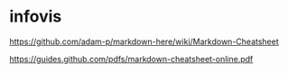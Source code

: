 # infovis
https://github.com/adam-p/markdown-here/wiki/Markdown-Cheatsheet

https://guides.github.com/pdfs/markdown-cheatsheet-online.pdf
